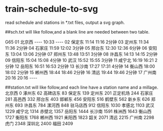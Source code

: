 # train-schedule-to-svg
read schedule and stations in *.txt files, output a svg graph.


##sch.txt will like follow,and a blank line are needed between two table.

G65
01 北京西 ---- 10:33 ---- 
02 保定东 11:14 11:16 2分钟 
03 定州东 11:34 11:36 2分钟 
04 石家庄 11:59 12:02 3分钟 
05 邢台东 12:30 12:36 6分钟 
06 安阳东 13:04 13:06 2分钟 
07 郑州东 13:48 13:51 3分钟 
08 许昌东 14:13 14:15 2分钟 
09 信阳东 15:04 15:08 4分钟 
10 武汉 15:52 15:55 3分钟 
11 咸宁北 16:19 16:21 2分钟 
12 岳阳东 16:51 16:53 2分钟 
13 长沙南 17:27 17:31 4分钟 
14 衡山西 18:00 18:02 2分钟 
15 郴州西 18:44 18:46 2分钟 
16 清远 19:44 19:46 2分钟 
17 广州南 20:16 20:16 ---- 


##station.txt will like follow,and each line have a station name and a millage.
北京西 0
涿州东 62
高碑店东 83
保定东 139
定州东 201
正定机场 244
石家庄 281
高邑西 332
邢台东 403
邯郸东 456
安阳东 516
鹤壁东 562
新乡东 626
郑州东 693
许昌东 784
漯河西 848
驻马店西 912
信阳东 1030
孝感北 1103
武汉 1229
咸宁北 1314
赤壁北 1357
岳阳东 1444
长沙南 1591
株洲西 1643
衡山西 1727
衡阳东 1768
郴州西 1921
耒阳西 1823
韶关 2071
清远 2215
广州南 2298
虎门 2348
深圳北 2400
福田 2409
